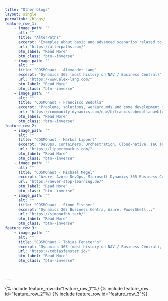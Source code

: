```yaml
---
title: "Other blogs"
layout: single
permalink: /blogs/
feature_row_1:
    - image_path: ""
      alt: ""
      title: "AlterPaths"
      excerpt: "Examples about basic and advanced scenarios related to WEBCON BPS"
      url: "https://alterpaths.com/"
      btn_label: "Read More"
      btn_class: "btn--inverse"
    - image_path: ""
      alt: ""
      title: "COSMOnaut - Alexander Lang"
      excerpt: "Dynamics 365 (most history on NAV / Business Central)"
      url: "https://www.alex-lang.com/"
      btn_label: "Read More"
      btn_class: "btn--inverse"      
    - image_path: ""
      alt: ""
      title: "COSMOnaut - Francisco Bedolla"
      excerpt: "Problems, solutions, workarounds and some development ideas in Dynamics, also infrastructure analysis."
      url: "https://community.dynamics.com/nav/b/franciscobedollanavblog"
      btn_label: "Read More"
      btn_class: "btn--inverse"  
feature_row_2:   
    - image_path: ""
      alt: ""
      title: "COSMOnaut - Markus Lippert"
      excerpt: "DevOps, Containers, Orchestration, Cloud-native, IaC and Azure."
      url: "https://lippertmarkus.com/"
      btn_label: "Read More"
      btn_class: "btn--inverse"     
    - image_path: ""
      alt: ""
      title: "COSMOnaut - Michael Megel"
      excerpt: "Azure, Azure DevOps, Microsoft Dynamics 365 Business Central, Internet of Things, Power Apps, Power Automate (aka Flow), Artificial Intelligence, and…"
      url: "https://never-stop-learning.de/"
      btn_label: "Read More"
      btn_class: "btn--inverse"
    - image_path: ""
      alt: ""
      title: "COSMOnaut - Simon Fischer"
      excerpt: "Dynamics 365 Business Centra, Azure, PowerShell..."
      url: "https://simonofhh.tech/"
      btn_label: "Read More"
      btn_class: "btn--inverse"
feature_row_3:     
    - image_path: ""
      alt: ""
      title: "COSMOnaut - Tobias Fenster's"
      excerpt: "Dynamics 365 (most history on NAV / Business Central), Azure and Docker."
      url: "https://tobiasfenster.io/"
      btn_label: "Read More"
      btn_class: "btn--inverse"

   
      
---
```


{% include feature_row id="feature_row_1"%}
{% include feature_row id="feature_row_2"%}
{% include feature_row id="feature_row_3"%}
  